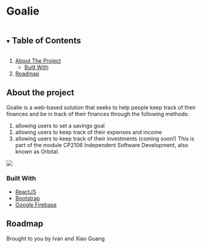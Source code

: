 # Goalie

<details open="open">
  <summary><h2 style="display: inline-block">Table of Contents</h2></summary>
  <ol>
    <li>
      <a href="#about-the-project">About The Project</a>
      <ul>
        <li><a href="#built-with">Built With</a></li>
      </ul>
    </li>
    <li><a href="#roadmap">Roadmap</a></li>
  </ol>
</details>

## About the project

Goalie is a web-based solution that seeks to help people keep track of their finances and be in track of their finances through the following methods: 
1. allowing users to set a savings goal
2. allowing users to keep track of their expenses and income 
3. allowing users to keep track of their investments (coming soon!)
This is part of the module CP2106 Independent Software Development, also known as Orbital. 

![](public/resources/poster2.png)


### Built With
* [ReactJS](https://reactjs.org/)
* [Bootstrap](https://getbootstrap.com)
* [Google Firebase](https://firebase.google.com/)

  

## Roadmap

Brought to you by Ivan and Xiao Guang 

